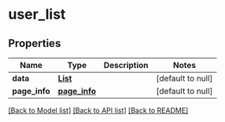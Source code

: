 # user_list
## Properties

| Name | Type | Description | Notes |
|------------ | ------------- | ------------- | -------------|
| **data** | [**List**](user.md) |  | [default to null] |
| **page\_info** | [**page_info**](page_info.md) |  | [default to null] |

[[Back to Model list]](../README.md#documentation-for-models) [[Back to API list]](../README.md#documentation-for-api-endpoints) [[Back to README]](../README.md)

